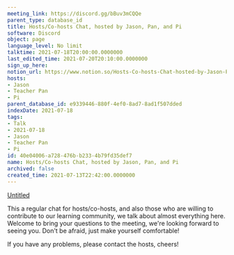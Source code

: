 ```yaml
---
meeting_link: https://discord.gg/bBuv3mCQQe
parent_type: database_id
title: Hosts/Co-hosts Chat, hosted by Jason, Pan, and Pi
software: Discord
object: page
language_level: No limit
talktime: 2021-07-18T20:00:00.0000000
last_edited_time: 2021-07-20T20:10:00.0000000
sign_up_here: 
notion_url: https://www.notion.so/Hosts-Co-hosts-Chat-hosted-by-Jason-Pan-and-Pi-40e04006a728476bb2334b79fd35def7
hosts:
- Jason
- Teacher Pan
- Pi
parent_database_id: e9339446-880f-4ef0-8ad7-8ad1f507dded
indexDate: 2021-07-18
tags:
- Talk
- 2021-07-18
- Jason
- Teacher Pan
- Pi
id: 40e04006-a728-476b-b233-4b79fd35def7
name: Hosts/Co-hosts Chat, hosted by Jason, Pan, and Pi
archived: false
created_time: 2021-07-13T22:42:00.0000000
---
```




[Untitled](https://www.notion.so/d637a27eb33f44cbb92a56c3359cc567)   



This a regular chat for hosts/co-hosts, and also those who are willing to contribute to our learning community, we talk about almost everything here. Welcome to bring your questions to the meeting, we're looking forward to seeing you. Don't be afraid, just make yourself comfortable!

If you have any problems, please contact the hosts, cheers!



